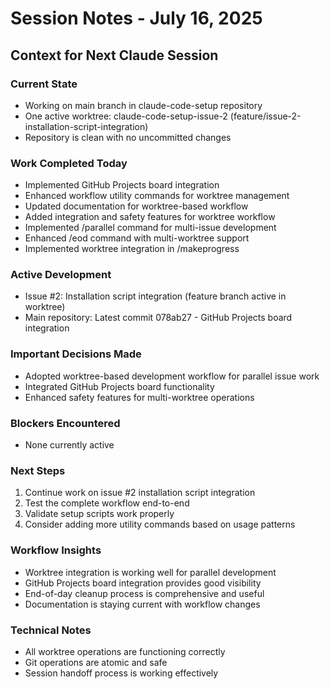 # Session Notes - July 16, 2025

## Context for Next Claude Session

### Current State
- Working on main branch in claude-code-setup repository
- One active worktree: claude-code-setup-issue-2 (feature/issue-2-installation-script-integration)
- Repository is clean with no uncommitted changes

### Work Completed Today
- Implemented GitHub Projects board integration
- Enhanced workflow utility commands for worktree management
- Updated documentation for worktree-based workflow
- Added integration and safety features for worktree workflow
- Implemented /parallel command for multi-issue development
- Enhanced /eod command with multi-worktree support
- Implemented worktree integration in /makeprogress

### Active Development
- Issue #2: Installation script integration (feature branch active in worktree)
- Main repository: Latest commit 078ab27 - GitHub Projects board integration

### Important Decisions Made
- Adopted worktree-based development workflow for parallel issue work
- Integrated GitHub Projects board functionality
- Enhanced safety features for multi-worktree operations

### Blockers Encountered
- None currently active

### Next Steps
1. Continue work on issue #2 installation script integration
2. Test the complete workflow end-to-end
3. Validate setup scripts work properly
4. Consider adding more utility commands based on usage patterns

### Workflow Insights
- Worktree integration is working well for parallel development
- GitHub Projects board integration provides good visibility
- End-of-day cleanup process is comprehensive and useful
- Documentation is staying current with workflow changes

### Technical Notes
- All worktree operations are functioning correctly
- Git operations are atomic and safe
- Session handoff process is working effectively